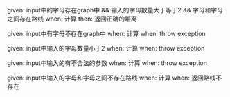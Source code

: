 given:
input中的字母存在graph中 && 输入的字母数量大于等于2 && 字母和字母之间存在路线
when:
计算
then:
返回正确的距离

given:
input中有字母不存在graph中
when:
计算
when:
throw exception

given:
input中输入的字母数量小于2
when:
计算
when:
throw exception

given:
input中输入的有不合法的参数
when:
计算
when:
throw exception

given:
input中输入的字母和字母之间不存在路线
when:
计算
when:
返回路线不存在
